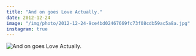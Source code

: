 ```yaml
---
title: "And on goes Love Actually."
date: 2012-12-24
image: "/img/photo/2012-12-24-9ce4bd02467669fc73f08cdb59ac5a8a.jpg"
instagram: true
---
```


![And on goes Love Actually.](/img/photo/2012-12-24-9ce4bd02467669fc73f08cdb59ac5a8a.jpg)
